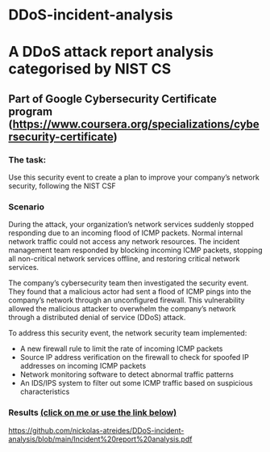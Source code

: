 # DDoS-incident-analysis


# A DDoS attack report analysis categorised by NIST CS
## Part of Google Cybersecurity Certificate program (https://www.coursera.org/specializations/cybersecurity-certificate)
### The task:
Use this security event to create a plan to improve your company’s network security, following the NIST CSF

### Scenario
During the attack, your organization’s network services suddenly stopped responding due to an incoming flood of ICMP packets. Normal internal network traffic could not access any network resources. The incident management team responded by blocking incoming ICMP packets, stopping all non-critical network services offline, and restoring critical network services. 

The company’s cybersecurity team then investigated the security event. They found that a malicious actor had sent a flood of ICMP pings into the company’s network through an unconfigured firewall. This vulnerability allowed the malicious attacker to overwhelm the company’s network through a distributed denial of service (DDoS) attack. 

To address this security event, the network security team implemented: 
- A new firewall rule to limit the rate of incoming ICMP packets
- Source IP address verification on the firewall to check for spoofed IP addresses on incoming ICMP packets
- Network monitoring software to detect abnormal traffic patterns
- An IDS/IPS system to filter out some ICMP traffic based on suspicious characteristics

### Results [(click on me or use the link below)](https://github.com/nickolas-atreides/DDoS-incident-analysis/blob/main/Incident%20report%20analysis.pdf)
https://github.com/nickolas-atreides/DDoS-incident-analysis/blob/main/Incident%20report%20analysis.pdf


